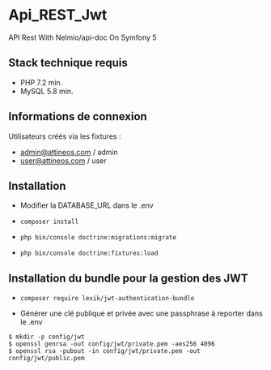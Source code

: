 # Api_REST_Jwt
API Rest With  Nelmio/api-doc On Symfony 5 


## Stack technique requis 

- PHP 7.2 min.
- MySQL 5.8 min.

## Informations de connexion

Utilisateurs créés via les fixtures :
- admin@attineos.com / admin
- user@attineos.com / user

## Installation 

- Modifier la DATABASE_URL dans le .env

- ```composer install```

- ```php bin/console doctrine:migrations:migrate```

- ```php bin/console doctrine:fixtures:load```

## Installation du bundle pour la gestion des JWT

- ```composer require lexik/jwt-authentication-bundle```

- Générer une clé publique et privée avec une passphrase à reporter dans le .env

```
$ mkdir -p config/jwt
$ openssl genrsa -out config/jwt/private.pem -aes256 4096
$ openssl rsa -pubout -in config/jwt/private.pem -out config/jwt/public.pem
```
